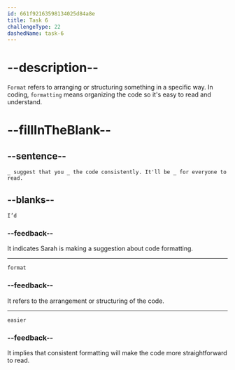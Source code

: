 ```yaml
---
id: 661f92163598134025d84a8e
title: Task 6
challengeType: 22
dashedName: task-6
---
```


<!--
AUDIO REFERENCE:
Sarah: First, I'd suggest that you format the code consistently. It'll be easier for everyone to read.
-->

# --description--

`Format` refers to arranging or structuring something in a specific way. In coding, `formatting` means organizing the code so it's easy to read and understand. 

# --fillInTheBlank--

## --sentence--

`_ suggest that you _ the code consistently. It'll be _ for everyone to read.`

## --blanks--

`I’d`

### --feedback--

It indicates Sarah is making a suggestion about code formatting.

---

`format`

### --feedback--

It refers to the arrangement or structuring of the code.

---

`easier`

### --feedback--

It implies that consistent formatting will make the code more straightforward to read.
